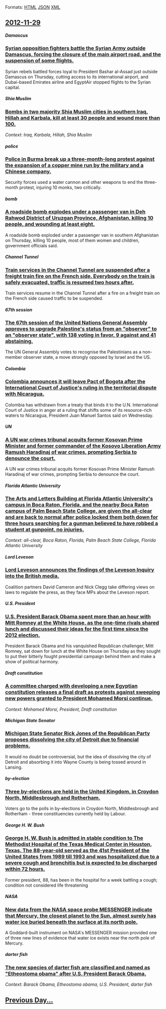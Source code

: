 
Formats: [HTML](2012/11/29/index.html)  [JSON](2012/11/29/index.json)  [XML](2012/11/29/index.xml)  

## [2012-11-29](/news/2012/11/29/index.md)

##### Damascus
### [Syrian opposition fighters battle the Syrian Army outside Damascus, forcing the closure of the main airport road, and the suspension of some flights. ](/news/2012/11/29/syrian-opposition-fighters-battle-the-syrian-army-outside-damascus-forcing-the-closure-of-the-main-airport-road-and-the-suspension-of-some.md)
Syrian rebels battled forces loyal to President Bashar al-Assad just outside Damascus on Thursday, cutting access to its international airport, and Dubai-based Emirates airline and EgyptAir stopped flights to the Syrian capital.

##### Shia Muslim
### [Bombs in two majority Shia Muslim cities in southern Iraq, Hillah and Karbala, kill at least 30 people and wound more than 100. ](/news/2012/11/29/bombs-in-two-majority-shia-muslim-cities-in-southern-iraq-hillah-and-karbala-kill-at-least-30-people-and-wound-more-than-100.md)
_Context: Iraq, Karbala, Hillah, Shia Muslim_

##### police
### [Police in Burma break up a three-month-long protest against the expansion of a copper mine run by the military and a Chinese company. ](/news/2012/11/29/police-in-burma-break-up-a-three-month-long-protest-against-the-expansion-of-a-copper-mine-run-by-the-military-and-a-chinese-company.md)
Security forces used a water cannon and other weapons to end the three-month protest, injuring 10 monks, two critically.

##### bomb
### [A roadside bomb explodes under a passenger van in Deh Rahwod District of Uruzgan Province, Afghanistan, killing 10 people, and wounding at least eight. ](/news/2012/11/29/a-roadside-bomb-explodes-under-a-passenger-van-in-deh-rahwod-district-of-uruzgan-province-afghanistan-killing-10-people-and-wounding-at-l.md)
A roadside bomb exploded under a passenger van in southern Afghanistan on Thursday, killing 10 people, most of them women and children, government officials said.

##### Channel Tunnel
### [Train services in the Channel Tunnel are suspended after a freight train fire on the French side. Everybody on the train is safely evacuated, traffic is resumed two hours after. ](/news/2012/11/29/train-services-in-the-channel-tunnel-are-suspended-after-a-freight-train-fire-on-the-french-side-everybody-on-the-train-is-safely-evacuated.md)
Train services resume in the Channel Tunnel after a fire on a freight train on the French side caused traffic to be suspended.

##### 67th session
### [The 67th session of the United Nations General Assembly approves to upgrade Palestine's status from an "observer" to an "observer state", with 138 voting in favor, 9 against and 41 abstaining. ](/news/2012/11/29/the-67th-session-of-the-united-nations-general-assembly-approves-to-upgrade-palestine-s-status-from-an-observer-to-an-observer-state-wi.md)
The UN General Assembly votes to recognise the Palestinians as a non-member observer state, a move strongly opposed by Israel and the US.

##### Colombia
### [Colombia announces it will leave Pact of Bogota after the International Court of Justice's ruling in the territorial dispute with Nicaragua. ](/news/2012/11/29/colombia-announces-it-will-leave-pact-of-bogota-after-the-international-court-of-justice-s-ruling-in-the-territorial-dispute-with-nicaragua.md)
Colombia has withdrawn from a treaty that binds it to the U.N. International Court of Justice in anger at a ruling that shifts some of its resource-rich waters to Nicaragua, President Juan Manuel Santos said on Wednesday.

##### UN
### [A UN war crimes tribunal acquits former Kosovan Prime Minister and former commander of the Kosovo Liberation Army Ramush Haradinaj of war crimes, prompting Serbia to denounce the court. ](/news/2012/11/29/a-un-war-crimes-tribunal-acquits-former-kosovan-prime-minister-and-former-commander-of-the-kosovo-liberation-army-ramush-haradinaj-of-war-cr.md)
A UN war crimes tribunal acquits former Kosovan Prime Minister Ramush Haradinaj of war crimes, prompting Serbia to denounce the court.

##### Florida Atlantic University
### [The Arts and Letters Building at Florida Atlantic University's campus in Boca Raton, Florida, and the nearby Boca Raton campus of Palm Beach State College, are given the all-clear and are back to normal after police locked them both down for three hours searching for a gunman believed to have robbed a student at gunpoint, no injuries. ](/news/2012/11/29/the-arts-and-letters-building-at-florida-atlantic-university-s-campus-in-boca-raton-florida-and-the-nearby-boca-raton-campus-of-palm-beach.md)
_Context: all-clear, Boca Raton, Florida, Palm Beach State College, Florida Atlantic University_

##### Lord Leveson
### [Lord Leveson announces the findings of the Leveson Inquiry into the British media. ](/news/2012/11/29/lord-leveson-announces-the-findings-of-the-leveson-inquiry-into-the-british-media.md)
Coalition partners David Cameron and Nick Clegg take differing views on laws to regulate the press, as they face MPs about the Leveson report.

##### U.S. President
### [U.S. President Barack Obama spent more than an hour with Mitt Romney at the White House, as the one-time rivals shared lunch and discussed their ideas for the first time since the 2012 election. ](/news/2012/11/29/u-s-president-barack-obama-spent-more-than-an-hour-with-mitt-romney-at-the-white-house-as-the-one-time-rivals-shared-lunch-and-discussed-t.md)
President Barack Obama and his vanquished Republican challenger, Mitt Romney, sat down for lunch at the White House on Thursday as they sought to put their bitterly fought presidential campaign behind them and make a show of political harmony.

##### Draft constitution
### [A committee charged with developing a new Egyptian constitution releases a final draft as protests against sweeping new powers granted to President Mohamed Morsi continue. ](/news/2012/11/29/a-committee-charged-with-developing-a-new-egyptian-constitution-releases-a-final-draft-as-protests-against-sweeping-new-powers-granted-to-pr.md)
_Context: Mohamed Morsi, President, Draft constitution_

##### Michigan State Senator
### [Michigan State Senator Rick Jones of the Republican Party proposes dissolving the city of Detroit due to financial problems. ](/news/2012/11/29/michigan-state-senator-rick-jones-of-the-republican-party-proposes-dissolving-the-city-of-detroit-due-to-financial-problems.md)
It would no doubt be controversial, but the idea of dissolving the city of Detroit and absorbing it into Wayne County is being tossed around in Lansing.

##### by-election
### [Three by-elections are held in the United Kingdom, in Croydon North, Middlesbrough and Rotherham. ](/news/2012/11/29/three-by-elections-are-held-in-the-united-kingdom-in-croydon-north-middlesbrough-and-rotherham.md)
Voters go to the polls in by-elections in Croydon North, Middlesbrough and Rotherham - three constituencies currently held by Labour.

##### George H. W. Bush
### [George H. W. Bush is admitted in stable condition to The Methodist Hospital of the Texas Medical Center in Houston, Texas. The 88-year-old served as the 41st President of the United States from 1989 till 1993 and was hospitalized due to a severe cough and bronchitis but is expected to be discharged within 72 hours. ](/news/2012/11/29/george-h-w-bush-is-admitted-in-stable-condition-to-the-methodist-hospital-of-the-texas-medical-center-in-houston-texas-the-88-year-old-s.md)
Former president, 88, has been in the hospital for a week battling a cough; condition not considered life threatening

##### NASA
### [New data from the NASA space probe MESSENGER indicate that Mercury, the closest planet to the Sun, almost surely has water ice buried beneath the surface at its north pole. ](/news/2012/11/29/new-data-from-the-nasa-space-probe-messenger-indicate-that-mercury-the-closest-planet-to-the-sun-almost-surely-has-water-ice-buried-beneat.md)
A Goddard-built instrument on NASA&#039;s MESSENGER mission provided one of three new lines of evidence that water ice exists near the north pole of Mercury.

##### darter fish
### [The new species of darter fish are classified and named as "Etheostoma obama" after U.S. President Barack Obama. ](/news/2012/11/29/the-new-species-of-darter-fish-are-classified-and-named-as-etheostoma-obama-after-u-s-president-barack-obama.md)
_Context: Barack Obama, Etheostoma obama, U.S. President, darter fish_

## [Previous Day...](/news/2012/11/28/index.md)

